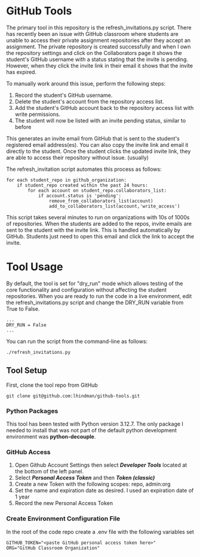# GitHub Tools
The primary tool in this repository is the refresh_invitations.py script.  There has recently been an issue with GitHub classroom where students are unable to access their private assignment repositories after they accept an assignment.  The private repository is created successfully and when I own the repository settings and click on the Collaborators page it shows the student's GitHub username with a status stating that the invite is pending. However, when they click the invite link in their email it shows that the invite has expired.  

To manually work around this issue, perform the following steps:  
1. Record the student's GitHub username.
2. Delete the student's account from the repository access list.
3. Add the student's GitHub account back to the repository access list with write permissions.
4. The student will now be listed with an invite pending status, similar to before

This generates an invite email from GitHub that is sent to the student's registered email address(es). You can also copy the invite link and email it directly to the student. Once the student clicks the updated invite link, they are able to access their repository without issue. (usually)


The refresh_invitation script automates this process as follows:

```
for each student_repo in github_organization:
    if student_repo created within the past 24 hours:
        for each account on student_repo.collaborators_list:
            if account.status is 'pending':
                remove_from_collaborators_list(account)
                add_to_collaborators_list(account,'write_access')

```

This script takes several minutes to run on organizations with 10s of 1000s of repositories. When the students are added to the repos, invite emails are sent to the student with the invite link. This is handled automatically by GitHub. Students just need to open this email and click the link to accept the invite.

# Tool Usage
By default, the tool is set for "dry_run" mode which allows testing of the core functionality and configuration without affecting the student repositories.  When you are ready to run the code in a live environment, edit the refresh_invitations.py script and change the DRY_RUN variable from True to False.

```
...
DRY_RUN = False
...
```

You can run the script from the command-line as follows:
```
./refresh_invitations.py
```

## Tool Setup
First, clone the tool repo from GitHub
```
git clone git@github.com:lhindman/github-tools.git
```

### Python Packages
This tool has been tested with Python version 3.12.7. The only package I needed to install that was not part of the default python development environment was **python-decouple**.

### GitHub Access
1. Open Github Account Settings then select ***Developer Tools***  located at the bottom of the left panel.
2. Select ***Personal Access Token*** and then ***Token (classic)***  
3. Create a new Token with the following scopes: repo, admin:org
4. Set the name and expiration date as desired. I used an expiration date of 1 year
5. Record the new Personal Access Token

### Create Environment Configuration File
In the root of the code repo create a .env file with the following variables set
```
GITHUB_TOKEN="<paste GitHub personal access token here>"
ORG="GitHub Classroom Organization"
```
